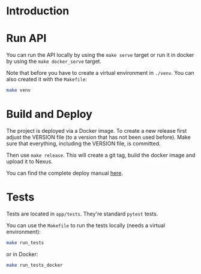 # Introduction

# Run API
You can run the API locally by using the `make serve` target or run it in docker 
by using the `make docker_serve` target.

Note that before you have to create a virtual environment in `./venv`.
You can also created it with the `Makefile`:

```bash
make venv
```

# Build and Deploy
The project is deployed via a Docker image.
To create a new release first adjust the VERSION file (to a version that has not been used before).
Make sure that everything, including the VERSION file, is committed.

Then use `make release`. This will create a git tag, build the docker image and upload
it to Nexus.

You can find the complete deploy manual [here](https://teamwork.vimico.com/confluence/pages/viewpage.action?pageId=87182298).

# Tests
Tests are located in `app/tests`. They're standard `pytest` tests.

You can use the `Makefile` to run the tests locally (needs a virtual environment):

```bash
make run_tests
```

or in Docker:

```bash
make run_tests_docker
```
